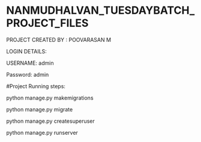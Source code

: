 # NANMUDHALVAN_TUESDAYBATCH_PROJECT_FILES

PROJECT CREATED BY : POOVARASAN M



LOGIN DETAILS:


USERNAME: admin

Password: admin

#Project Running steps:

python manage.py makemigrations

python manage.py migrate

python manage.py createsuperuser

python manage.py runserver
